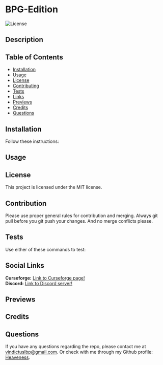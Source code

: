 # BPG-Edition

![License](https://img.shields.io/badge/license-MIT-brightgreen.svg)

## Description

  
## Table of Contents
- [Installation](#installation)
- [Usage](#usage)
- [License](#license)
- [Contributing](#contribution)
- [Tests](#tests)
- [Links](#links)
- [Previews](#previews)
- [Credits](#credits)
- [Questions](#questions)
  
## Installation
Follow these instructions: <br>

  
## Usage

  
## License
This project is licensed under the MIT license.
  
## Contribution
Please use proper general rules for contribution and merging. Always git pull before you git push your changes. And no merge conflicts please.
  
## Tests
Use either of these commands to test: <br>


## Social Links
**Curseforge:** [Link to Curseforge page!](https://www.curseforge.com/minecraft/modpacks/rotn-bpg-edition) <br>
**Discord:** [Link to Discord server!](https://discord.gg/MFz2QxnQJr) <be>

## Previews


## Credits


## Questions
If you have any questions regarding the repo, please contact me at vindictuslbp@gmail.com. Or check with me through my Github profile: [Heaveness](https://github.com/Heaveness).
